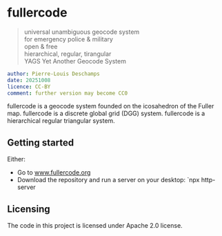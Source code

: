 # fullercode
> universal unambiguous geocode system  
> for emergency police & military  
> open & free  
> hierarchical, regular, tirangular  
> YAGS Yet Another Geocode System  

```yaml
author: Pierre-Louis Deschamps
date: 20251008
licence: CC-BY
comment: further version may become CC0
```

fullercode is a geocode system founded on the icosahedron of the Fuller map.
fullercode is a discrete global grid (DGG) system.
fullercode is a hierarchical regular triangular system.

## Getting started
Either:
- Go to www.fullercode.org
- Download the repository and run a server on your desktop: `npx http-server

## Licensing
The code in this project is licensed under Apache 2.0 license.
